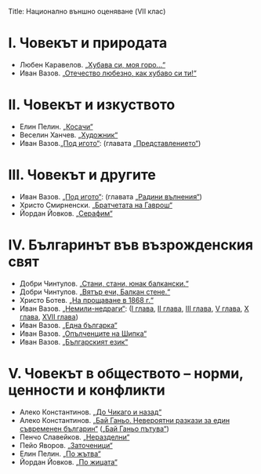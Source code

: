 Title: Национално външно оценяване (VII клас)

# I. Човекът и природата
* Любен Каравелов. [„Хубава си, моя горо…“](/text/4148)
* Иван Вазов. [„Отечество любезно, как хубаво си ти!“](/text/5163)

# II. Човекът и изкуството
* Елин Пелин. [„Косачи“](/text/5290)
* Веселин Ханчев. [„Художник“](/text/30218)
*  Иван Вазов.[„Под игото“](/text/3753): (главата [„Представлението“](/text/3753/17#textstart))

# III. Човекът и другите
* Иван Вазов. [„Под игото“](/text/3753): (главата [„Радини вълнения“](/text/3753/11#textstart))
* Христо Смирненски. [„Братчетата на Гаврош“](/text/5357)
* Йордан Йовков. [„Серафим“](/text/48174)

# ІV. Българинът във възрожденския свят
* Добри Чинтулов. [„Стани, стани, юнак балкански.“](/text/5796)
* Добри Чинтулов. [„Вятър ечи, Балкан стене.“](/text/5786)
* Христо Ботев. [„На прощаване в 1868 г.“](/text/3235)
* Иван Вазов. [„Немили-недраги“](/text/3765): ([І глава](/text/3765/#textstart), [ІІ глава](/text/3765/2#textstart), [ІІІ глава](/text/3765/3#textstart), [V глава](/text/3765/5#textstart), [X глава](/text/3765/10#textstart), [XVII глава](/text/3765/17#textstart))
* Иван Вазов. [„Една българка“](/text/4387)
* Иван Вазов. [„Опълченците на Шипка“](/text/3860)
* Иван Вазов. [„Българският език“](/text/5189)

# V. Човекът в обществото – норми, ценности и конфликти
* Алеко Константинов. [„До Чикаго и назад“](/text/3705)
* Алеко Константинов. [„Бай Ганьо. Невероятни разкази за един съвременен българин“](/text/3706) ([„Бай Ганьо пътува“](/text/3706/2#textstart))
* Пенчо Славейков. [„Неразделни“](/text/6634)
* Пейо Яворов. [„Заточеници“](/text/7075)
* Елин Пелин. [„По жътва“](/text/5293)
* Йордан Йовков. [„По жицата“](/text/7877)
